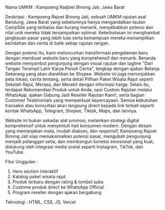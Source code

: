 Nama UMKM : Kampoeng Radjoet Binong Jati, Jawa Barat

Deskripsi :
Kampoeng Rajoet Binong Jati, sebuah UMKM rajutan asal Bandung, Jawa Barat yang sebelumnya hanya mengandalkan tautan CampSite yang terbatas dan kurang menarik, menyebabkan potensi dan nilai unik mereka tidak tersampaikan optimal. Keterbatasan ini menghambat jangkauan pasar yang lebih luas serta kemampuan mereka menampilkan keindahan dan cerita di balik setiap rajutan tangan.

Dengan potensi itu, kami meluncurkan transformasi pengalaman baru dengan membuat website baru yang komprehensif dan menarik. Beranda website menyambut pengunjung dengan visual rajutan dan tagline "Dari Tangan Terampil Lahir Karya Penuh Cerita", lengkap dengan ajakan Belanja Sekarang yang akan diarahkan ke Shopee. Website ini juga menunjukkan peta lokasi, cerita tentang, serta detail Pilihan Paket Wisata Rajut seperti Sekolah Rajut, Merasa, dan Merakit dengan informasi harga. Selain itu, terdapat Rekomendasi Produk untuk Anda, opsi Custom Rajutan melalui WhatsApp, ajakan Gabung Jadi Reseller Rajutan Kami!, serta bagian Customer Testimonials yang memperkuat kepercayaan. Semua kebutuhan transaksi atau konsultasi akan langsung direct kepada link terkait seperti kontak WhatsApp, Telegram, Shopee, Tiktok, Maps, dan lainnya.

Website ini bukan sekadar alat promosi, melainkan strategi digital komprehensif untuk menyentuh hati konsumen modern. Dengan desain yang memanjakan mata, mudah diakses, dan responsif, Kampoeng Rajoet Binong Jati siap memaksimalkan potensi pasar, mengubah pengunjung menjadi pelanggan setia, dan membangun koneksi emosional yang kuat, didukung oleh integrasi media sosial seperti Instagram, TikTok, dan YouTube.

Fitur Unggulan : 
1. Hero section interaktif 
2. Katalog paket wisata rajut
3. Produk terbaru dengan rating & tombol suka
4. Custome produk direct ke WhatsApp Official
5. Program reseller dengan ajakan bergabung

Teknologi : HTML, CSS, JS, Vercel

